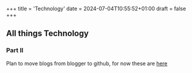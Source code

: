 +++
title = 'Technology'
date = 2024-07-04T10:55:52+01:00
draft = false
+++
## All things Technology
### Part II

Plan to move blogs from blogger to github, for now these are [here](https://scribbleontechnology.blogspot.com)